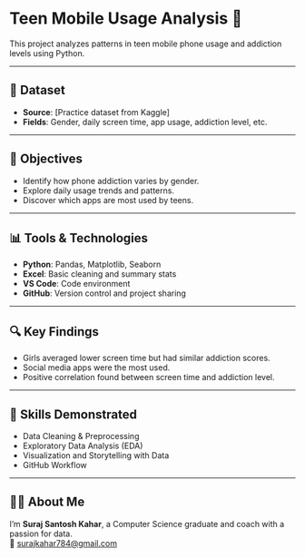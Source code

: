 # Teen Mobile Usage Analysis 📱

This project analyzes patterns in teen mobile phone usage and addiction levels using Python.

---

## 📁 Dataset
- **Source**: [Practice dataset from Kaggle]
- **Fields**: Gender, daily screen time, app usage, addiction level, etc.

---

## 🎯 Objectives
- Identify how phone addiction varies by gender.
- Explore daily usage trends and patterns.
- Discover which apps are most used by teens.

---

## 📊 Tools & Technologies
- **Python**: Pandas, Matplotlib, Seaborn
- **Excel**: Basic cleaning and summary stats
- **VS Code**: Code environment
- **GitHub**: Version control and project sharing

---

## 🔍 Key Findings
- Girls averaged lower screen time but had similar addiction scores.
- Social media apps were the most used.
- Positive correlation found between screen time and addiction level.

---

## 🧠 Skills Demonstrated
- Data Cleaning & Preprocessing
- Exploratory Data Analysis (EDA)
- Visualization and Storytelling with Data
- GitHub Workflow

---

## 🙋‍♂️ About Me
I’m **Suraj Santosh Kahar**, a Computer Science graduate and coach with a passion for data.  
📧 surajkahar784@gmail.com  
